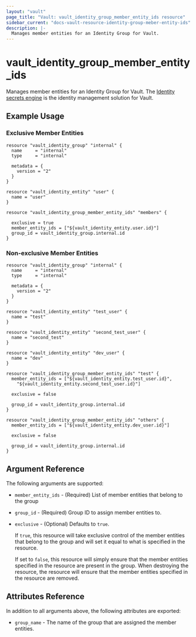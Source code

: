 ```yaml
---
layout: "vault"
page_title: "Vault: vault_identity_group_member_entity_ids resource"
sidebar_current: "docs-vault-resource-identity-group-meber-entity-ids"
description: |-
  Manages member entities for an Identity Group for Vault.
---
```


# vault\_identity\_group\_member_entity_ids

Manages member entities for an Identity Group for Vault. The [Identity secrets engine](https://www.vaultproject.io/docs/secrets/identity/index.html) is the identity management solution for Vault.

## Example Usage

### Exclusive Member Entities

```hcl
resource "vault_identity_group" "internal" {
  name     = "internal"
  type     = "internal"

  metadata = {
    version = "2"
  }
}

resource "vault_identity_entity" "user" {
  name = "user"
}

resource "vault_identity_group_member_entity_ids" "members" {

  exclusive = true
  member_entity_ids = ["${vault_identity_entity.user.id}"]
  group_id = vault_identity_group.internal.id
}
```

### Non-exclusive Member Entities

```hcl
resource "vault_identity_group" "internal" {
  name     = "internal"
  type     = "internal"

  metadata = {
    version = "2"
  }
}

resource "vault_identity_entity" "test_user" {
  name = "test"
}

resource "vault_identity_entity" "second_test_user" {
  name = "second_test"
}

resource "vault_identity_entity" "dev_user" {
  name = "dev"
}

resource "vault_identity_group_member_entity_ids" "test" {
  member_entity_ids = ["${vault_identity_entity.test_user.id}",
    "${vault_identity_entity.second_test_user.id}"]

  exclusive = false

  group_id = vault_identity_group.internal.id
}

resource "vault_identity_group_member_entity_ids" "others" {
  member_entity_ids = ["${vault_identity_entity.dev_user.id}"]

  exclusive = false

  group_id = vault_identity_group.internal.id
}
```

## Argument Reference

The following arguments are supported:

* `member_entity_ids` - (Required) List of member entities that belong to the group

* `group_id` - (Required) Group ID to assign member entities to.

* `exclusive` - (Optional) Defaults to `true`.

    If `true`, this resource will take exclusive control of the member entities that belong to the group and will set it equal to what is specified in the resource.

    If set to `false`, this resource will simply ensure that the member entities specified in the resource are present in the group. When destroying the resource, the resource will ensure that the member entities specified in the resource are removed.

## Attributes Reference

In addition to all arguments above, the following attributes are exported:

* `group_name` - The name of the group that are assigned the member entities.
